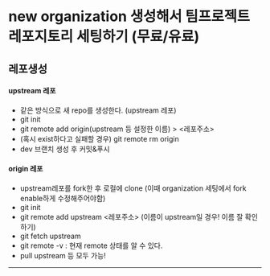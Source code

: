 # new organization 생성해서 팀프로젝트 레포지토리 세팅하기 (무료/유료)

## 레포생성

#### upstream 레포

- 같은 방식으로 새 repo를 생성한다. (upstream 레포)
- git init
- git remote add origin(upstream 등 설정한 이름) > <레포주소>
- (혹시 exist하다고 실패할 경우) git remote rm origin
- dev 브랜치 생성 후 커밋&푸시

#### origin 레포

- upstream레포를 fork한 후 로컬에 clone (이때 organization 세팅에서 fork enable하게 수정해주어야함)
- git init
- git remote add upstream <레포주소> (이름이 upstream일 경우! 이름 잘 확인하기)
- git fetch upstream
- git remote -v : 현재 remote 상태를 알 수 있다.
- pull upstream 등 모두 가능!

---
